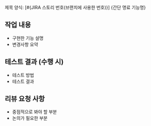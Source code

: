 제목 양식:
[#{JIRA 스토리 번호(브랜치에 사용한 번호)}] {간단 명료 기능명}

## 작업 내용
- 구현한 기능 설명
- 변경사항 요약

## 테스트 결과 (수행 시)
- 테스트 방법
- 테스트 결과

## 리뷰 요청 사항
- 중점적으로 봐야 할 부분
- 논의가 필요한 부분